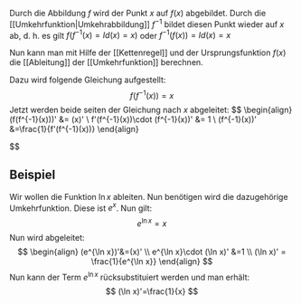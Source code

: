 Durch die Abbildung $f$ wird der Punkt $x$ auf $f(x)$ abgebildet. Durch die [[Umkehrfunktion|Umkehrabbildung]] $f^{-1}$ bildet diesen Punkt wieder auf $x$ ab, d. h. es gilt $f(f^{-1}(x)=Id(x) = x)$ oder $f^{-1}(f(x))=Id(x)=x$

Nun kann man mit Hilfe der [[Kettenregel]] und der Ursprungsfunktion $f(x)$ die [[Ableitung]] der [[Umkehrfunktion]] berechnen.

Dazu wird folgende Gleichung aufgestellt:
$$
f(f^{-1}(x)) = x
$$
Jetzt werden beide seiten der Gleichung nach $x$ abgeleitet:
$$
\begin{align}
(f(f^{-1}(x)))' &= (x)' \\
f'(f^{-1}(x))\cdot (f^{-1}(x))' &= 1 \\
(f^{-1}(x))' &=\frac{1}{f'(f^{-1}(x))}
\end{align}

$$
## Beispiel
Wir wollen die Funktion $\ln x$ ableiten. Nun benötigen wird die dazugehörige Umkehrfunktion.
Diese ist $e^x$.
Nun gilt:
$$
e^{\ln x}=x
$$
Nun wird abgeleitet:
$$
\begin{align}
(e^{\ln x})'&=(x)' \\
e^{\ln x}\cdot (\ln x)' &=1 \\
(\ln x)' = \frac{1}{e^{\ln x}}
\end{align}
$$
Nun kann der Term $e^{\ln x}$ rücksubstituiert werden und man erhält:
$$
(\ln x)'=\frac{1}{x}
$$
